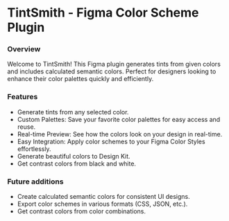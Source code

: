 # TintSmith - Figma Color Scheme Plugin

### Overview

Welcome to TintSmith! This Figma plugin generates tints from given colors and includes calculated semantic colors. Perfect for designers looking to enhance their color palettes quickly and efficiently.

### Features

- Generate tints from any selected color.
- Custom Palettes: Save your favorite color palettes for easy access and reuse.
- Real-time Preview: See how the colors look on your design in real-time.
- Easy Integration: Apply color schemes to your Figma Color Styles effortlessly.
- Generate beautiful colors to Design Kit.
- Get contrast colors from black and white.
 
### Future additions

- Create calculated semantic colors for consistent UI designs.
- Export color schemes in various formats (CSS, JSON, etc.).
- Get contrast colors from color combinations.
